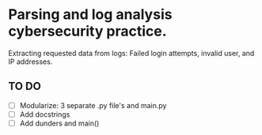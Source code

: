 # Parsing and log analysis cybersecurity practice.
Extracting requested data from logs: Failed login attempts, invalid user, and IP addresses.

## TO DO
- [ ] Modularize: 3 separate .py file's and main.py
- [ ] Add docstrings
- [ ] Add dunders and main()
